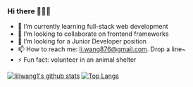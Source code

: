 ### Hi there 👋👋👋

<!--
**liliwang1/liliwang1** is a ✨ _special_ ✨ repository because its `README.md` (this file) appears on your GitHub profile.
-->
<!--
- 🔭 I’m currently working on
-->
- 🌱  I’m currently learning full-stack web development
- 👯  I’m looking to collaborate on frontend frameworks
- 🤔  I’m looking for a Junior Developer position
- 📫  How to reach me: li.wang876@gmail.com.  Drop a line~
- ⚡  Fun fact: volunteer in an animal shelter
<!--
- 💬 Ask me about ...
- 😄 Pronouns: ...
-->

[![liliwang1's github stats](https://github-readme-stats.vercel.app/api?username=liliwang1&count_private=true&show_icons=true&theme=vue&hide=stars)](https://github.com/anuraghazra/github-readme-stats) 
[![Top Langs](https://github-readme-stats.vercel.app/api/top-langs/?username=liliwang1&layout=compact&theme=vue)](https://github.com/anuraghazra/github-readme-stats)
<!--
![ReadMe Card](https://github-readme-stats.vercel.app/api/pin/?&theme=vue&username=liliwang1&repo=codeup-web-exercises)
![ReadMe Card](https://github-readme-stats.vercel.app/api/pin/?&theme=vue&username=liliwang1&repo=codeup-java-exercises)
-->
